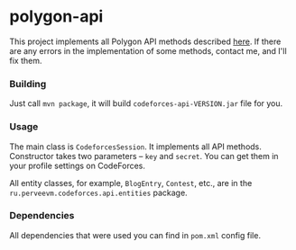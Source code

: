 # polygon-api

This project implements all Polygon API methods described [here](https://codeforces.com/apiHelp). If there are any errors in the implementation of some methods, contact me, and I'll fix them.

### Building

Just call `mvn package`, it will build `codeforces-api-VERSION.jar` file for you.

### Usage

The main class is `CodeforcesSession`. It implements all API methods. Constructor takes two parameters – `key` and `secret`. You can get them in your profile settings on CodeForces.

All entity classes, for example, `BlogEntry`, `Contest`, etc., are in the `ru.perveevm.codeforces.api.entities` package.

### Dependencies

All dependencies that were used you can find in `pom.xml` config file.
